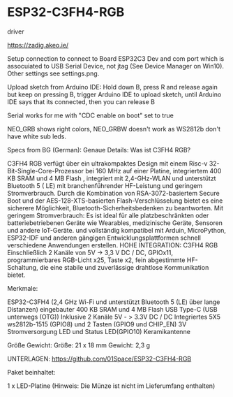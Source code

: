 # ESP32-C3FH4-RGB 

driver


https://zadig.akeo.ie/




Setup connection to connect to Board ESP32C3 Dev and com port which is assocuiated to USB Serial Device, not jtag (See Device Manager on Win10). Other settings see settings.png.

Upload sketch from Arduino IDE:
Hold down B, press R and release again but keep on pressing B, trigger Arduino IDE to upload sketch,  until Arduino IDE says that its connected, then you can release B

Serial works for me with "CDC enable on boot" set to true

NEO_GRB shows right colors, NEO_GRBW doesn't work as WS2812b don't have white sub leds.


Specs from BG (German):
Genaue Details:
Was ist C3FH4 RGB?

C3FH4 RGB verfügt über ein ultrakompaktes Design mit einem Risc-v 32-Bit-Single-Core-Prozessor bei 160 MHz auf einer Platine, integriertem 400 KB SRAM und 4 MB Flash , integriert mit 2,4-GHz-WLAN und unterstützt Bluetooth 5 ( LE) mit branchenführender HF-Leistung und geringem Stromverbrauch. Durch die Kombination von RSA-3072-basiertem Secure Boot und der AES-128-XTS-basierten Flash-Verschlüsselung bietet es eine sicherere Möglichkeit, Bluetooth-Sicherheitsbedenken zu beantworten.
Mit geringem Stromverbrauch: Es ist ideal für alle platzbeschränkten oder batteriebetriebenen Geräte wie Wearables, medizinische Geräte, Sensoren und andere IoT-Geräte. und vollständig kompatibel mit Arduin, MicroPython, ESP32-IDF und anderen gängigen Entwicklungsplattformen schnell verschiedene Anwendungen erstellen.
HOHE INTEGRATION: C3FH4 RGB Einschließlich 2 Kanäle von 5V -> 3,3 V DC / DC, GPIOx11, programmierbares RGB-Licht x25, Taste x2, fein abgestimmte HF-Schaltung, die eine stabile und zuverlässige drahtlose Kommunikation bietet.

Merkmale:

ESP32-C3FH4 (2,4 GHz Wi-Fi und unterstützt Bluetooth 5 (LE) über lange Distanzen)
eingebauter 400 KB SRAM und 4 MB Flash
USB Type-C (USB unterwegs (OTG))
Inklusive 2 Kanäle 5V - > 3.3V DC / DC
Integriertes 5X5 ws2812b-1515 (GPIO8) und 2 Tasten (GPIO9 und CHIP_EN)
3V Stromversorgung LED und Status LED(GPIO10)
Keramikantenne

Größe Gewicht:
Größe: 21 x 18 mm
Gewicht: 2,3 g

UNTERLAGEN:
https://github.com/01Space/ESP32-C3FH4-RGB

Paket beinhaltet:

1 x LED-Platine
(Hinweis: Die Münze ist nicht im Lieferumfang enthalten)
